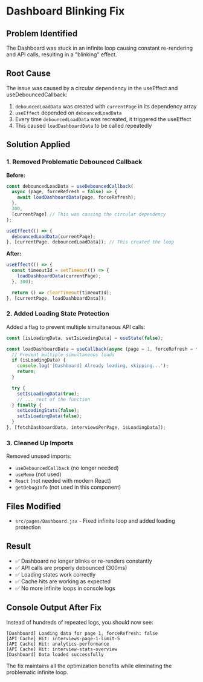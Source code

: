 # Dashboard Blinking Fix

## Problem Identified
The Dashboard was stuck in an infinite loop causing constant re-rendering and API calls, resulting in a "blinking" effect.

## Root Cause
The issue was caused by a circular dependency in the useEffect and useDebouncedCallback:

1. `debouncedLoadData` was created with `currentPage` in its dependency array
2. `useEffect` depended on `debouncedLoadData`
3. Every time `debouncedLoadData` was recreated, it triggered the useEffect
4. This caused `loadDashboardData` to be called repeatedly

## Solution Applied

### 1. Removed Problematic Debounced Callback
**Before:**
```javascript
const debouncedLoadData = useDebouncedCallback(
  async (page, forceRefresh = false) => {
    await loadDashboardData(page, forceRefresh);
  },
  300,
  [currentPage] // This was causing the circular dependency
);

useEffect(() => {
  debouncedLoadData(currentPage);
}, [currentPage, debouncedLoadData]); // This created the loop
```

**After:**
```javascript
useEffect(() => {
  const timeoutId = setTimeout(() => {
    loadDashboardData(currentPage);
  }, 300);

  return () => clearTimeout(timeoutId);
}, [currentPage, loadDashboardData]);
```

### 2. Added Loading State Protection
Added a flag to prevent multiple simultaneous API calls:

```javascript
const [isLoadingData, setIsLoadingData] = useState(false);

const loadDashboardData = useCallback(async (page = 1, forceRefresh = false) => {
  // Prevent multiple simultaneous loads
  if (isLoadingData) {
    console.log('[Dashboard] Already loading, skipping...');
    return;
  }

  try {
    setIsLoadingData(true);
    // ... rest of the function
  } finally {
    setLoadingStats(false);
    setIsLoadingData(false);
  }
}, [fetchDashboardData, interviewsPerPage, isLoadingData]);
```

### 3. Cleaned Up Imports
Removed unused imports:
- `useDebouncedCallback` (no longer needed)
- `useMemo` (not used)
- `React` (not needed with modern React)
- `getDebugInfo` (not used in this component)

## Files Modified
- `src/pages/Dashboard.jsx` - Fixed infinite loop and added loading protection

## Result
- ✅ Dashboard no longer blinks or re-renders constantly
- ✅ API calls are properly debounced (300ms)
- ✅ Loading states work correctly
- ✅ Cache hits are working as expected
- ✅ No more infinite loops in console logs

## Console Output After Fix
Instead of hundreds of repeated logs, you should now see:
```
[Dashboard] Loading data for page 1, forceRefresh: false
[API Cache] Hit: interviews-page-1-limit-5
[API Cache] Hit: analytics-performance
[API Cache] Hit: interview-stats-overview
[Dashboard] Data loaded successfully
```

The fix maintains all the optimization benefits while eliminating the problematic infinite loop.